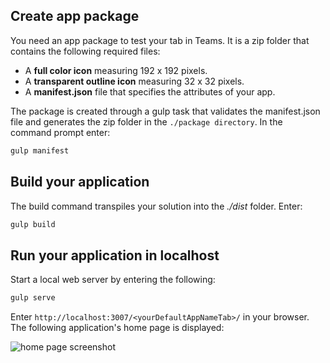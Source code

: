## Create app package

You need an app package to test your tab in Teams. It is a zip folder that contains the following required files:

- A **full color icon** measuring 192 x 192 pixels.
- A **transparent outline icon** measuring 32 x 32 pixels.
- A **manifest.json** file that specifies the attributes of your app.

The package is created through a gulp task that validates the manifest.json file and generates the zip folder in the `./package directory`. In the command prompt enter:

```bash
gulp manifest
```

## Build your application

The build command transpiles your solution into the *./dist* folder. Enter:

```bash
gulp build
```

## Run your application in localhost

Start a local web server by entering the following:

```bash
gulp serve
```

Enter `http://localhost:3007/<yourDefaultAppNameTab>/` in your browser. The following application's home page is displayed:

![home page screenshot](~/assets/images/tab-images/homePage.png)